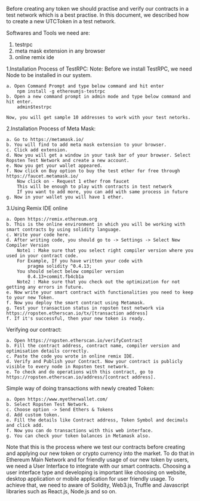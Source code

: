 Before creating any token we should practise and verify our contracts in a test network which is a best practise.
In this document, we described how to create a new UTCToken in a test network.

Softwares and Tools we need are:
1. testrpc
2. meta mask extension in any browser
3. online remix ide

1.Installation Process of TestRPC:
    Note: Before we install TestRPC, we need Node to be installed in our system.
    
    a. Open Command Prompt and type below command and hit enter
        npm install -g ethereumjs-testrpc
    b. Open a new command prompt in admin mode and type below command and hit enter.
        admin$testrpc
        
    Now, you will get sample 10 addresses to work with your test netorks.
    
2.Installation Process of Meta Mask:

    a. Go to https://metamask.io/
    b. You will find to add meta mask extension to your browser.
    c. Click add extension.
    d. Now you will get a window in your task bar of your browser. Select Ropsten Test Network and create a new account.
    e. Now you get your wallet appeared.
    f. Now click on Buy option to buy the test ether for free through https://faucet.metamask.io/
        Now click on - Request 1 ether from faucet
        This will be enough to play with contracts in test network
        If you want to add more, you can add with same process in future
    g. Now in your wallet you will have 1 ether.
    
3.Using Remix IDE online

    a. Open https://remix.ethereum.org
    b. This is the online environment in which you will be working with smart contracts by using solidity language.
    c. Write your code here.
    d. After writing code, you should go to -> Settings -> Select New Compiler Version
        Note1 : Make sure that you select right compiler version where you used in your contract code.
        For Example, If you have written your code with 
            pragma solidity ^0.4.13;
        You should select below compiler version
            0.4.13+commit.fb4cb1a
        Note2 : Make sure that you check out the optimization for not getting any errors in future.
    e. Now write your smart contract with functionalities you need to keep to your new Token.
    f. Now you deploy the smart contract using Metamask.
    g. Test your transaction status in ropsten test network via https://ropsten.etherscan.io/tx/[transaction address]
    f. If it's successful, then your new token is ready.
    
Verifying our contract:

    a. Open https://ropsten.etherscan.io/verifyContract
    b. Fill the contract address, contract name, compiler version and optimisation details correctly.
    c. Paste the code you wrote in online remix IDE.
    d. Verify and Publish your Contract. Now your contract is publicly visible to every node in Ropsten test network.
    e. To check and do operations with this contract, go to https://ropsten.etherscan.io/address/[contract address].
    
Simple way of doing transactions with newly created Token:

    a. Open https://www.myetherwallet.com/
    b. Select Ropsten Test Network.
    c. Choose option -> Send Ethers & Tokens
    d. Add custom token.
    e. Fill the details like Contract address, Token Symbol and decimals and click add.
    f. Now you can do transactions with this web interface.
    g. You can check your token balances in Metamask also.
    
Note that this is the process where we test our contracts before creating and applying our new token or crypto currency into the market.
To do that in Ethereum Main Network and for friendly usage of our new token by users, we need a User Interface to integrate with our smart contracts.
Choosing a user interface type and developing is important like choosing on website, desktop application or mobile application for user friendly usage.
To achieve that, we need to aware of Solidity, Web3.js, Truffle and Javascript libraries such as React.js, Node.js and so on.
    